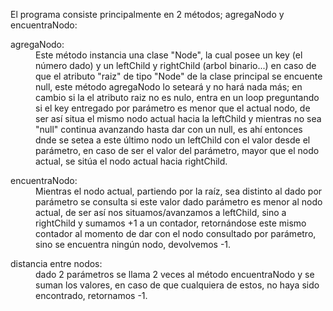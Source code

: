 El programa consiste principalmente en 2 métodos; agregaNodo y encuentraNodo:
<dl>
<dt>agregaNodo:</dt>
<dd>Este método instancia una clase "Node", la cual posee un key (el número dado) y un leftChild y rightChild (arbol binario...) en caso de que el atributo "raiz" de tipo "Node" de la clase principal se encuente null, este método agregaNodo lo seteará y no hará nada más; en cambio si la el atributo raiz no es nulo, entra en un loop preguntando si el key entregado por parámetro es menor que el actual nodo, de ser así situa el mismo nodo actual hacia la leftChild y mientras no sea "null" continua avanzando hasta dar con un null, es ahí entonces dnde se setea a este último nodo un leftChild con el valor desde el parámetro, en caso de ser el valor del parámetro, mayor que el nodo actual, se sitúa el nodo actual hacia rightChild.</dd>
</dl>
<dl>
<dt>encuentraNodo:</dt>
<dd>Mientras el nodo actual, partiendo por la raíz, sea distinto al dado por parámetro se consulta si este valor dado parámetro es menor al nodo actual, de ser así nos situamos/avanzamos a leftChild, sino a rightChild y sumamos +1 a un contador, retornándose este mismo contador al momento de dar con el nodo consultado por parámetro, sino se encuentra ningún nodo, devolvemos -1.</dd>
</dl>
<dl>
<dt>distancia entre nodos:</dt>
<dd>dado 2 parámetros se llama 2 veces al método encuentraNodo y se suman los valores, en caso de que cualquiera de estos, no haya sido encontrado, retornamos -1.</dd>
</dl>
